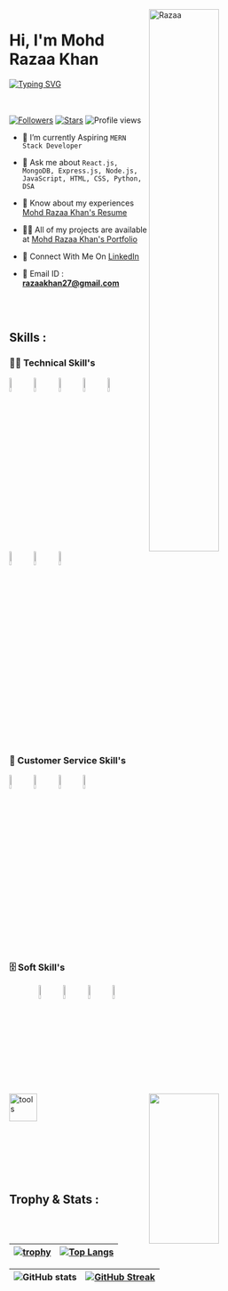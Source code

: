 
 <img width=50% align=right  title="Razaa"  src="https://capsule-render.vercel.app/api?type=waving&color=gradient&customColorList=6,11,20&height=150&section=header&text=🔰&fontSize=40&fontColor=fff&animation=twinkling&fontAlignY=32"/>
<h1>Hi, I'm Mohd Razaa Khan</h1>
<p>
<a href="https://git.io/typing-svg"><img src="https://readme-typing-svg.demolab.com?font=Fira+Code&size=24&duration=4000&pause=1000&color=F70000&background=FFFFFF00&width=700&height=51&lines=Full+Stack+Web+Developer" alt="Typing SVG" /></a>
</p>

<div>

 <img src="https://media4.giphy.com/media/qgQUggAC3Pfv687qPC/giphy.gif"  width = "50%" height= "270" align = "right"> 
 
</br> </br>
 [![Followers](https://img.shields.io/github/followers/mohdrazaakhan)](#)
 [![Stars](https://img.shields.io/github/stars/mohdrazaakhan?label=Profile%20Stars&logo=Profile%20stars&logoColor=b)](#) 
![Profile views](https://gpvc.arturio.dev/mohdrazaakhan)
- 💎 I’m currently Aspiring `MERN Stack Developer`

- 💬 Ask me about `React.js, MongoDB, Express.js, Node.js, JavaScript, HTML, CSS, Python, DSA`

- 📄 Know about my experiences <a href="https://drive.google.com/file/d/1AuR9cIF0sWu01eeBTt4AmQVVXHPCI-c7/view?usp=share_link" target="_blank">Mohd Razaa Khan's Resume</a>

- 👨‍💻 All of my projects are available at <a href="https://mohdrazaakhan.github.io/" target="_blank">Mohd Razaa Khan's Portfolio</a>

- 📮 Connect With Me On <a href="https://www.linkedin.com/in/mohd-razaa-khan-475996237/" target="_blank">LinkedIn</a>


- 📨 Email ID : **razaakhan27@gmail.com**

</div>

 </br> </br>

 <!-- -------------------------------------------------------    Middle Section  ----------------------------------------------------------------------- -->
 
 <img align="left" width="50" alt="tools" src="https://camo.githubusercontent.com/beb64ff21c883e318e4f5db5231c2ba4175705bea1c9249e82a41ab375db4f75/68747470733a2f2f6d65646961322e67697068792e636f6d2f6d656469612f51737347456d706b79454f684243623765312f67697068792e6769663f6369643d656366303565343761306e336769316266716e74716d6f62386739616964316f796a327772336473336d67373030626c267269643d67697068792e676966" />

 ## Skills : 

 ### 👨‍💻 Technical Skill's

<code><a href="#"><img width="8%" src="https://cdn-icons-png.flaticon.com/128/518/518713.png"></a></code> 
<code><a href="#"><img width="8%" src="https://cdn-icons-png.flaticon.com/128/2172/2172894.png"></a></code>
<code><a href="#"><img width="8%" src="https://cdn-icons-png.flaticon.com/128/5968/5968267.png"></a></code>
<code><a href="#"><img width="8%" src="https://cdn-icons-png.flaticon.com/128/5968/5968242.png"></a></code>
<code><a href="#"><img width="8%" src="https://cdn-icons-png.flaticon.com/128/1199/1199124.png"></a></code>
<code><a href="#"><img width="8%" src="https://cdn-icons-png.flaticon.com/128/2772/2772128.png"></a></code>
<code><a href="#"><img width="8%" src="https://cdn-icons-png.flaticon.com/128/4870/4870906.png"></a></code>
<code><a href="#"><img width="8%" src="https://cdn-icons-png.flaticon.com/128/3344/3344227.png"></a></code>

</br>

### 🧰 Customer Service Skill's

<code><img width="8%" src="https://cdn-icons-png.flaticon.com/128/4144/4144704.png"></code>
<code><img width="8%" src="https://cdn-icons-png.flaticon.com/128/4661/4661361.png"></code>
<code><img width="8%" src="https://cdn-icons-png.flaticon.com/128/3773/3773170.png"></code>
<code><img width="8%" src="https://cdn-icons-png.flaticon.com/128/9445/9445655.png"></code>
</br>

### 🗄️ Soft Skill's


<code><img width="8%" src="https://cdn-icons-png.flaticon.com/128/608/608968.png"></code>
<code><img width="8%" src="https://cdn-icons-png.flaticon.com/128/4661/4661361.png"></code>
<code><img width="8%" src="https://cdn-icons-png.flaticon.com/128/4727/4727320.png"></code>
<code><img width="8%" src="https://cdn-icons-png.flaticon.com/128/7179/7179055.png"></code>


</br>


<!-- -------------------------------------------------------------   Trophy and Stats  ------------------------------------------------------------------------- -->

## Trophy & Stats :

| [![trophy](https://github-profile-trophy.vercel.app/?username=mohdrazaakhan)](https://github.com/ryo-ma/github-profile-trophy) | [![Top Langs](https://github-readme-stats.vercel.app/api/top-langs/?username=mohdrazaakhan&layout=compact)](https://github.com/mohdrazaakhan/github-readme-stats) |
| :---: | :---: |


| ![GitHub stats](https://github-readme-stats.vercel.app/api?username=mohdrazaakhan&theme=dark&show_icons=true&count_private=true) | [![GitHub Streak](https://streak-stats.demolab.com?user=mohdrazaakhan&theme=dark&border_radius=4)](https://git.io/streak-stats) |
| :---: | :---: |



